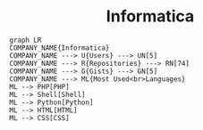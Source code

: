 <h1 align="center">Informatica</h1>

```mermaid
graph LR
COMPANY_NAME{Informatica}
COMPANY_NAME ---> U{Users} ---> UN[5]
COMPANY_NAME ---> R{Repositories} ---> RN[74]
COMPANY_NAME ---> G{Gists} ---> GN[5]
COMPANY_NAME ---> ML{Most Used<br>Languages}
ML --> PHP[PHP]
ML --> Shell[Shell]
ML --> Python[Python]
ML --> HTML[HTML]
ML --> CSS[CSS]
```
